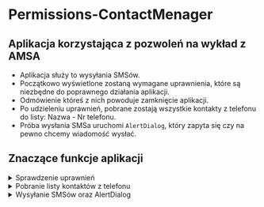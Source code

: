# Permissions-ContactMenager
## Aplikacja korzystająca z pozwoleń na wykład z AMSA
* Aplikacja służy to wysyłania SMSów. 
* Początkowo wyświetlone zostaną wymagane uprawnienia, które są niezbędne do poprawnego działania aplikacji. 
* Odmówienie któreś z nich powoduje zamknięcie aplikacji. 
* Po udzieleniu uprawnień, pobrane zostają wszystkie kontakty z telefonu do listy: Nazwa - Nr telefonu. 
* Próba wysłania SMSa uruchomi ``` AlertDialog ```, który zapyta się czy na pewno chcemy wiadomość wysłać.

## Znaczące funkcje aplikacji
<details>
      <summary>Sprawdzenie uprawnień </summary>
      
``` kotlin
    <uses-permission android:name="android.permission.READ_CONTACTS"/>
    <uses-permission android:name="android.permission.WRITE_CONTACTS"/>
    <uses-permission android:name="android.permission.CALL_PHONE"/>
    <uses-permission android:name="android.permission.READ_PHONE_NUMBERS"/>
    <uses-permission android:name="android.permission.READ_PHONE_STATE"/>
    <uses-permission android:name="android.permission.SEND_SMS"/>
```

</details>

<details>
     <summary>Pobranie listy kontaktów z telefonu</summary>
      
``` kotlin
fun takeContacts(){
        val contentResolver = contentResolver
        val cursor = contentResolver.query(ContactsContract.Contacts.CONTENT_URI,null,null,null,null,null)
        var phoneNumber=""

        try{
            cursor?.moveToFirst()
            while(!cursor?.isAfterLast!!){
                val contactId = cursor.getString( cursor.getColumnIndex( ContactsContract.Contacts._ID ))
                var name = cursor?.getString( cursor.getColumnIndex( ContactsContract.Contacts.DISPLAY_NAME_PRIMARY ))
                var hasPhone = cursor.getString( cursor.getColumnIndex( ContactsContract.Contacts.HAS_PHONE_NUMBER ))

                if (hasPhone.equals("1", ignoreCase = true))
                    hasPhone = "true"
                else
                    hasPhone = "false"

                if (java.lang.Boolean.parseBoolean(hasPhone)) {
                    val phones = contentResolver.query(ContactsContract.CommonDataKinds.Phone.CONTENT_URI, null,
                        ContactsContract.CommonDataKinds.Phone.CONTACT_ID + " = " + contactId, null, null)
                    while (phones!!.moveToNext()) {
                        phoneNumber = phones.getString(phones.getColumnIndex(ContactsContract.CommonDataKinds.Phone.NUMBER))
                    }
                    phones.close()
                }

                listaKontaktow.add(name)
                listaNumerow.add(phoneNumber)

                cursor.moveToNext()
            }
        }finally {
            cursor?.close()
        }
    }
```

</details>
<details>
      <summary>Wysyłanie SMSów oraz AlertDialog</summary>

``` kotlin
 override fun onBindViewHolder(holder: MyViewHolder, position: Int) {

        val name = holder.view.contact_name
        val number = holder.view.contact_number
        val button = holder.view.send_button

        name.text = listaKontaktow[position]
        number.text = listaNumerow[position]

        button.setOnClickListener {
            val alertDialog: AlertDialog.Builder = AlertDialog.Builder(context)
            alertDialog.setTitle("UWAGA!")
            alertDialog.setMessage("Czy na pewno chcesz wysłać wiadomość? ")

            alertDialog.setPositiveButton("NIE",DialogInterface.OnClickListener {
                        dialog, which -> dialog.cancel()
            })

            alertDialog.setNegativeButton("TAK",DialogInterface.OnClickListener {
                        dialog, which ->
                sendSMS(number.text.toString())
                Toast.makeText(context, "wysłano SMS do "+name.text, Toast.LENGTH_LONG).show()
            })
            val dialog: AlertDialog = alertDialog.create()
            dialog.show()
        }

    }
```

</details>

## 
